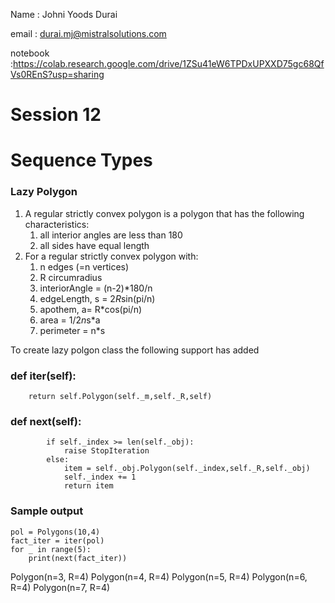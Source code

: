 Name : Johni Yoods Durai

email : durai.mj@mistralsolutions.com

notebook :https://colab.research.google.com/drive/1ZSu41eW6TPDxUPXXD75gc68QfVs0REnS?usp=sharing

# Session 12
# Sequence Types


### Lazy Polygon 
1. A regular strictly convex polygon is a polygon that has the following characteristics:
   1. all interior angles are less than 180
   2. all sides have equal length
2. For a regular strictly convex polygon with:
   1. n edges (=n vertices)
   2. R circumradius
   3. interiorAngle = (n-2)*180/n
   4. edgeLength, s = 2*R*sin(pi/n)
   5. apothem, a= R*cos(pi/n)
   6. area = 1/2*n*s*a
   7. perimeter = n*s



To create lazy polgon class the following support has added

###   def __iter__(self):
        return self.Polygon(self._m,self._R,self)

###      def __next__(self):
            if self._index >= len(self._obj):
                raise StopIteration
            else:
                item = self._obj.Polygon(self._index,self._R,self._obj)
                self._index += 1
                return item


### Sample output
    pol = Polygons(10,4)
    fact_iter = iter(pol)
    for _ in range(5):
        print(next(fact_iter))
    
Polygon(n=3, R=4)
Polygon(n=4, R=4)
Polygon(n=5, R=4)
Polygon(n=6, R=4)
Polygon(n=7, R=4)
